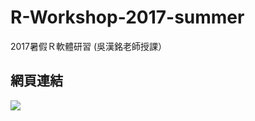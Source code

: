 # R-Workshop-2017-summer
2017暑假Ｒ軟體研習 (吳漢銘老師授課）

## 網頁連結
![](http://www.hmwu.idv.tw/index.php/r-software)
